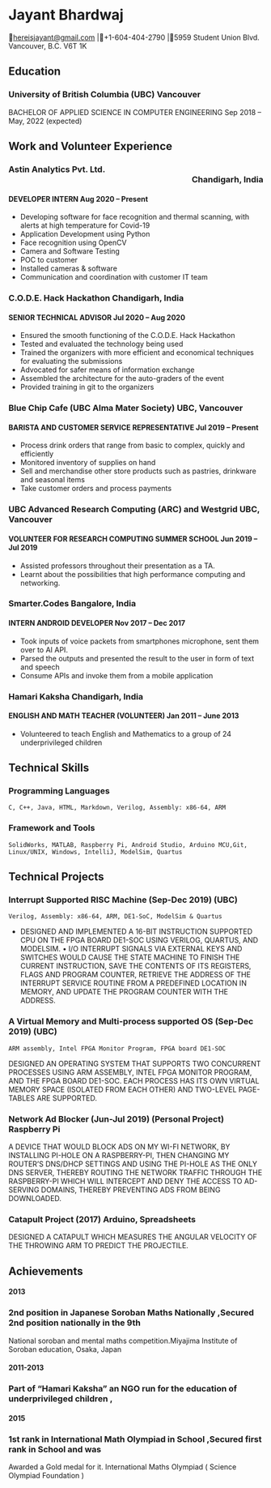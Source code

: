 # Jayant Bhardwaj

📧hereisjayant@gmail.com |📱+1-604-404-2790 |📍5959 Student Union Blvd. Vancouver, B.C. V6T 1K

## Education
### University of British Columbia (UBC) Vancouver
BACHELOR OF APPLIED SCIENCE IN COMPUTER ENGINEERING Sep 2018 – May, 2022 (expected)

## Work and Volunteer Experience

### Astin Analytics Pvt. Ltd.         <div style="text-align: right">Chandigarh, India</div>
#### DEVELOPER INTERN                                         Aug 2020 – Present

- Developing software for face recognition and thermal scanning, with alerts at high temperature for Covid-19
- Application Development using Python
- Face recognition using OpenCV
- Camera and Software Testing
- POC to customer
- Installed cameras & software
- Communication and coordination with customer IT team

### C.O.D.E. Hack Hackathon                                    Chandigarh, India
#### SENIOR TECHNICAL ADVISOR                                Jul 2020 – Aug 2020

- Ensured the smooth functioning of the C.O.D.E. Hack Hackathon
- Tested and evaluated the technology being used
- Trained the organizers with more efficient and economical techniques for evaluating the submissions
- Advocated for safer means of information exchange
- Assembled the architecture for the auto-graders of the event
- Provided training in git to the organizers

### Blue Chip Cafe (UBC Alma Mater Society)                       UBC, Vancouver
#### BARISTA AND CUSTOMER SERVICE REPRESENTATIVE              Jul 2019 – Present

- Process drink orders that range from basic to complex, quickly and efficiently
- Monitored inventory of supplies on hand
- Sell and merchandise other store products such as pastries, drinkware and seasonal items
- Take customer orders and process payments


### UBC Advanced Research Computing (ARC) and Westgrid            UBC, Vancouver
#### VOLUNTEER FOR RESEARCH COMPUTING SUMMER SCHOOL          Jun 2019 – Jul 2019

- Assisted professors throughout their presentation as a TA.
- Learnt about the possibilities that high performance computing and networking.

### Smarter.Codes                                               Bangalore, India
#### INTERN ANDROID DEVELOPER                                Nov 2017 – Dec 2017

- Took inputs of voice packets from smartphones microphone, sent them over to AI API.
- Parsed the outputs and presented the result to the user in form of text and speech
- Consume APIs and invoke them from a mobile application

### Hamari Kaksha                                              Chandigarh, India
#### ENGLISH AND MATH TEACHER (VOLUNTEER)                   Jan 2011 – June 2013

- Volunteered to teach English and Mathematics to a group of 24 underprivileged children

## Technical Skills
### Programming Languages
```
C, C++, Java, HTML, Markdown, Verilog, Assembly: x86-64, ARM
```
### Framework and Tools

```
SolidWorks, MATLAB, Raspberry Pi, Android Studio, Arduino MCU,Git, Linux/UNIX, Windows, IntelliJ, ModelSim, Quartus
```
## Technical Projects

### Interrupt Supported RISC Machine (Sep-Dec 2019) (UBC)

```
Verilog, Assembly: x86-64, ARM, DE1-SoC, ModelSim & Quartus
```
- DESIGNED AND IMPLEMENTED A 16-BIT INSTRUCTION SUPPORTED CPU ON THE FPGA BOARD DE1-SOC USING
VERILOG, QUARTUS, AND MODELSIM.
• I/O INTERRUPT SIGNALS VIA EXTERNAL KEYS AND SWITCHES WOULD CAUSE
THE STATE MACHINE TO FINISH THE CURRENT INSTRUCTION, SAVE THE CONTENTS OF ITS REGISTERS, FLAGS AND
PROGRAM COUNTER, RETRIEVE THE ADDRESS OF THE INTERRUPT SERVICE ROUTINE FROM A PREDEFINED LOCATION
IN MEMORY, AND UPDATE THE PROGRAM COUNTER WITH THE ADDRESS.

### A Virtual Memory and Multi-process supported OS (Sep-Dec 2019) (UBC)
```
ARM assembly, Intel FPGA Monitor Program, FPGA board DE1-SOC
```
DESIGNED AN OPERATING SYSTEM THAT SUPPORTS TWO CONCURRENT PROCESSES USING ARM ASSEMBLY, INTEL
FPGA MONITOR PROGRAM, AND THE FPGA BOARD DE1-SOC. EACH PROCESS HAS ITS OWN VIRTUAL MEMORY SPACE
(ISOLATED FROM EACH OTHER) AND TWO-LEVEL PAGE-TABLES ARE SUPPORTED.

### Network Ad Blocker (Jun-Jul 2019) (Personal Project) Raspberry Pi

A DEVICE THAT WOULD BLOCK ADS ON MY WI-FI NETWORK, BY INSTALLING PI-HOLE ON A RASPBERRY-PI, THEN
CHANGING MY ROUTER’S DNS/DHCP SETTINGS AND USING THE PI-HOLE AS THE ONLY DNS SERVER, THEREBY
ROUTING THE NETWORK TRAFFIC THROUGH THE RASPBERRY-PI WHICH WILL INTERCEPT AND DENY THE ACCESS TO
AD-SERVING DOMAINS, THEREBY PREVENTING ADS FROM BEING DOWNLOADED.

### Catapult Project (2017) Arduino, Spreadsheets

DESIGNED A CATAPULT WHICH MEASURES THE ANGULAR VELOCITY OF THE THROWING ARM TO PREDICT THE
PROJECTILE.

## Achievements


#### 2013

### 2nd position in Japanese Soroban Maths Nationally ,Secured 2nd position nationally in the 9th
National soroban and mental maths competition.Miyajima Institute of Soroban education, Osaka, Japan

#### 2011-2013
### Part of “Hamari Kaksha” an NGO run for the education of underprivileged children ,

#### 2015
### 1st rank in International Math Olympiad in School ,Secured first rank in School and was
Awarded a Gold medal for it. International Maths Olympiad ( Science Olympiad Foundation )
